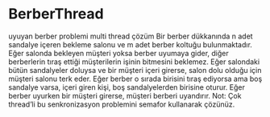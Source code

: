 # BerberThread
uyuyan berber problemi multi thread çözüm
Bir berber dükkanında n adet sandalye içeren
 bekleme salonu ve m adet berber koltuğu
 bulunmaktadır. Eğer salonda bekleyen müşteri 
yoksa berber uyumaya gider, diğer berberlerin 
tıraş ettiği müşterilerin işinin bitmesini 
beklemez. Eğer salondaki bütün sandalyeler 
doluysa ve bir müşteri içeri girerse, salon 
dolu olduğu için müşteri salonu terk eder. 
Eğer berber o sırada birisini tıraş ediyorsa
 ama boş sandalye varsa, içeri giren kişi, 
boş sandalyelerden birisine oturur. Eğer 
berber uyurken bir müşteri girerse, 
müşteri berberi uyandırır.
Not:
Çok thread’li bu senkronizasyon problemini semafor kullanarak çözünüz. 
